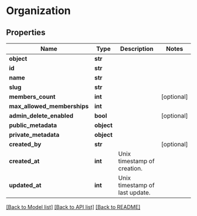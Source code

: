 # Organization

## Properties
Name | Type | Description | Notes
------------ | ------------- | ------------- | -------------
**object** | **str** |  | 
**id** | **str** |  | 
**name** | **str** |  | 
**slug** | **str** |  | 
**members_count** | **int** |  | [optional] 
**max_allowed_memberships** | **int** |  | 
**admin_delete_enabled** | **bool** |  | [optional] 
**public_metadata** | **object** |  | 
**private_metadata** | **object** |  | 
**created_by** | **str** |  | [optional] 
**created_at** | **int** | Unix timestamp of creation.  | 
**updated_at** | **int** | Unix timestamp of last update.  | 

[[Back to Model list]](../README.md#documentation-for-models) [[Back to API list]](../README.md#documentation-for-api-endpoints) [[Back to README]](../README.md)

